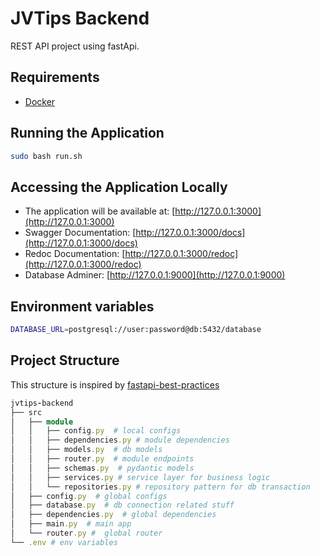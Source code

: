 # JVTips Backend

REST API project using fastApi.

## Requirements

- [Docker](https://docs.docker.com/engine/install/)

## Running the Application

```bash
sudo bash run.sh
```

## Accessing the Application Locally

- The application will be available at: [http://127.0.0.1:3000](http://127.0.0.1:3000)
- Swagger Documentation: [http://127.0.0.1:3000/docs](http://127.0.0.1:3000/docs)
- Redoc Documentation: [http://127.0.0.1:3000/redoc](http://127.0.0.1:3000/redoc)
- Database Adminer: [http://127.0.0.1:9000](http://127.0.0.1:9000)

## Environment variables

```bash
DATABASE_URL=postgresql://user:password@db:5432/database
```

## Project Structure

This structure is inspired by [fastapi-best-practices](https://github.com/zhanymkanov/fastapi-best-practices)

```ruby
jvtips-backend
├── src
│   ├── module
│   │   ├── config.py  # local configs
│   │   ├── dependencies.py # module dependencies
│   │   ├── models.py  # db models
│   │   ├── router.py  # module endpoints
│   │   ├── schemas.py  # pydantic models
│   │   ├── services.py # service layer for business logic
│   │   └── repositories.py # repository pattern for db transaction
│   ├── config.py  # global configs
│   ├── database.py  # db connection related stuff
│   ├── dependencies.py  # global dependencies
│   ├── main.py  # main app
│   └── router.py #  global router
└── .env # env variables
```
